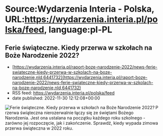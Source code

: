 # Source:Wydarzenia Interia - Polska, URL:https://wydarzenia.interia.pl/polska/feed, language:pl-PL

## Ferie świąteczne. Kiedy przerwa w szkołach na Boże Narodzenie 2022?
 - [https://wydarzenia.interia.pl/raport-boze-narodzenie-2022/news-ferie-swiateczne-kiedy-przerwa-w-szkolach-na-boze-narodzenie,nId,6441732](https://wydarzenia.interia.pl/raport-boze-narodzenie-2022/news-ferie-swiateczne-kiedy-przerwa-w-szkolach-na-boze-narodzenie,nId,6441732)
 - RSS feed: https://wydarzenia.interia.pl/polska/feed
 - date published: 2022-11-30 12:12:08+00:00

<p><a href="https://wydarzenia.interia.pl/raport-boze-narodzenie-2022/news-ferie-swiateczne-kiedy-przerwa-w-szkolach-na-boze-narodzenie,nId,6441732"><img align="left" alt="Ferie świąteczne. Kiedy przerwa w szkołach na Boże Narodzenie 2022?" src="https://i.iplsc.com/ferie-swiateczne-kiedy-przerwa-w-szkolach-na-boze-narodzenie/0007UO607KAPN9BR-C321.jpg" /></a>Przerwa świąteczna nierozerwalnie łączy się ze świętami Bożego Narodzenia. Jest ona ustalana na początku każdego roku szkolnego - zarówno jej rozpoczęcie, jak i zakończenie. Sprawdź, kiedy wypada zimowa przerwa świąteczna w 2022 roku.</p><br clear="all" />

